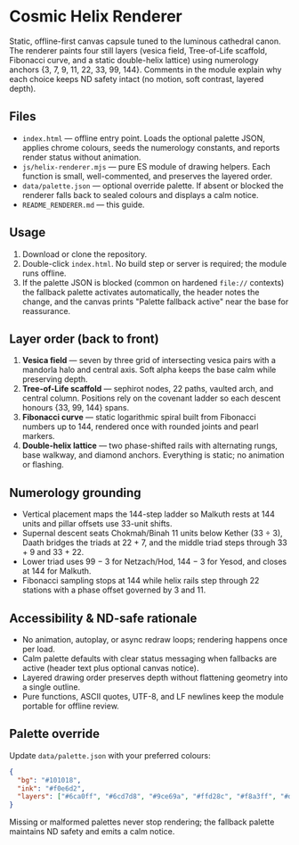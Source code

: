 # Cosmic Helix Renderer

Static, offline-first canvas capsule tuned to the luminous cathedral canon. The renderer paints four still layers (vesica field, Tree-of-Life scaffold, Fibonacci curve, and a static double-helix lattice) using numerology anchors {3, 7, 9, 11, 22, 33, 99, 144}. Comments in the module explain why each choice keeps ND safety intact (no motion, soft contrast, layered depth).

## Files
- `index.html` — offline entry point. Loads the optional palette JSON, applies chrome colours, seeds the numerology constants, and reports render status without animation.
- `js/helix-renderer.mjs` — pure ES module of drawing helpers. Each function is small, well-commented, and preserves the layered order.
- `data/palette.json` — optional override palette. If absent or blocked the renderer falls back to sealed colours and displays a calm notice.
- `README_RENDERER.md` — this guide.

## Usage
1. Download or clone the repository.
2. Double-click `index.html`. No build step or server is required; the module runs offline.
3. If the palette JSON is blocked (common on hardened `file://` contexts) the fallback palette activates automatically, the header notes the change, and the canvas prints "Palette fallback active" near the base for reassurance.

## Layer order (back to front)
1. **Vesica field** — seven by three grid of intersecting vesica pairs with a mandorla halo and central axis. Soft alpha keeps the base calm while preserving depth.
2. **Tree-of-Life scaffold** — sephirot nodes, 22 paths, vaulted arch, and central column. Positions rely on the covenant ladder so each descent honours {33, 99, 144} spans.
3. **Fibonacci curve** — static logarithmic spiral built from Fibonacci numbers up to 144, rendered once with rounded joints and pearl markers.
4. **Double-helix lattice** — two phase-shifted rails with alternating rungs, base walkway, and diamond anchors. Everything is static; no animation or flashing.

## Numerology grounding
- Vertical placement maps the 144-step ladder so Malkuth rests at 144 units and pillar offsets use 33-unit shifts.
- Supernal descent seats Chokmah/Binah 11 units below Kether (33 ÷ 3), Daath bridges the triads at 22 + 7, and the middle triad steps through 33 + 9 and 33 + 22.
- Lower triad uses 99 − 3 for Netzach/Hod, 144 − 3 for Yesod, and closes at 144 for Malkuth.
- Fibonacci sampling stops at 144 while helix rails step through 22 stations with a phase offset governed by 3 and 11.

## Accessibility & ND-safe rationale
- No animation, autoplay, or async redraw loops; rendering happens once per load.
- Calm palette defaults with clear status messaging when fallbacks are active (header text plus optional canvas notice).
- Layered drawing order preserves depth without flattening geometry into a single outline.
- Pure functions, ASCII quotes, UTF-8, and LF newlines keep the module portable for offline review.

## Palette override
Update `data/palette.json` with your preferred colours:

```json
{
  "bg": "#101018",
  "ink": "#f0e6d2",
  "layers": ["#6ca0ff", "#6cd7d8", "#9ce69a", "#ffd28c", "#f8a3ff", "#d7d7f0"]
}
```

Missing or malformed palettes never stop rendering; the fallback palette maintains ND safety and emits a calm notice.
